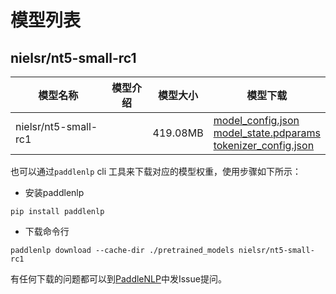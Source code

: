 #  模型列表

## nielsr/nt5-small-rc1

| 模型名称 | 模型介绍 | 模型大小  | 模型下载 |
| --- | --- | --- | --- |
|nielsr/nt5-small-rc1|  | 419.08MB | [model_config.json](https://bj.bcebos.com/paddlenlp/models/community/nielsr/nt5-small-rc1/model_config.json)<br>[model_state.pdparams](https://bj.bcebos.com/paddlenlp/models/community/nielsr/nt5-small-rc1/model_state.pdparams)<br>[tokenizer_config.json](https://bj.bcebos.com/paddlenlp/models/community/nielsr/nt5-small-rc1/tokenizer_config.json) |

也可以通过`paddlenlp` cli 工具来下载对应的模型权重，使用步骤如下所示：

* 安装paddlenlp

```shell
pip install paddlenlp
```

* 下载命令行

```shell
paddlenlp download --cache-dir ./pretrained_models nielsr/nt5-small-rc1
```

有任何下载的问题都可以到[PaddleNLP](https://github.com/PaddlePaddle/PaddleNLP)中发Issue提问。